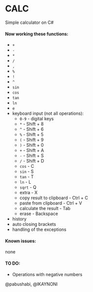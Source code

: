 # CALC

Simple calculator on C#

#### Now working these functions:

* `+`
* `-`
* `*`
* `/`
* `,`
* `%`
* `!`
* `^`
* `sin`
* `cos`
* `tan` 
* `ln`
* `e`
* keyboard input (not all operations):
	* `0-9` - digital keys
	* `*` - Shift + 8
	* `^` - Shift + 6
	* `%` - Shift + 5
	* `(` - Shift + 9
	* `)` - Shift + 0
	* `+` - Shift + A
	* `-` - Shift + S
	* `/` - Shift + D
	* `cos` - C
	* `sin` - S
	* `tan` - T
	* `ln` - L
	* `sqrt` - Q
	* extra - X
	* copy result to clipboard - Ctrl + C
	* paste from clipboard - Ctrl + V
	* calculate the result - Tab
	* erase - Backspace
* history
* auto closing brackets
* handling of the exceptions


#### Known issues: 
none

#### TO DO:
* Operations with negative numbers

@pabushabi, @lKAYNONl